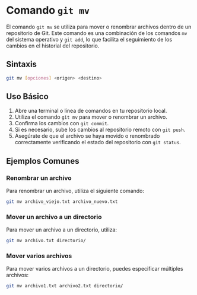 # Comando `git mv`

El comando `git mv` se utiliza para mover o renombrar archivos dentro de un repositorio de Git. Este comando es una combinación de los comandos `mv` del sistema operativo y `git add`, lo que facilita el seguimiento de los cambios en el historial del repositorio.

## Sintaxis

```bash
git mv [opciones] <origen> <destino>
```

## Uso Básico

1. Abre una terminal o línea de comandos en tu repositorio local.
2. Utiliza el comando `git mv` para mover o renombrar un archivo.
3. Confirma los cambios con `git commit`.
4. Si es necesario, sube los cambios al repositorio remoto con `git push`.
5. Asegúrate de que el archivo se haya movido o renombrado correctamente verificando el estado del repositorio con `git status`.

## Ejemplos Comunes

### Renombrar un archivo

Para renombrar un archivo, utiliza el siguiente comando:

```bash
git mv archivo_viejo.txt archivo_nuevo.txt
```

### Mover un archivo a un directorio

Para mover un archivo a un directorio, utiliza:

```bash
git mv archivo.txt directorio/
```

### Mover varios archivos

Para mover varios archivos a un directorio, puedes especificar múltiples archivos:

```bash
git mv archivo1.txt archivo2.txt directorio/
```